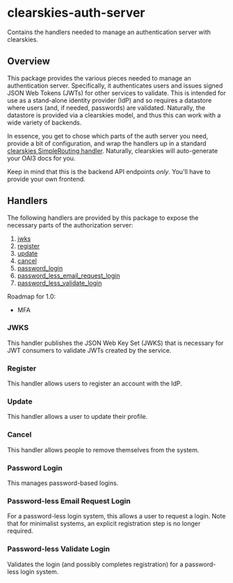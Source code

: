 # clearskies-auth-server

Contains the handlers needed to manage an authentication server with clearskies.

## Overview

This package provides the various pieces needed to manage an authentication server.  Specifically, it authenticates users and issues signed JSON Web Tokens (JWTs) for other services to validate.  This is intended for use as a stand-alone identity provider (IdP) and so requires a datastore where users (and, if needed, passwords) are validated.  Naturally, the datastore is provided via a clearskies model, and thus this can work with a wide variety of backends.

In essence, you get to chose which parts of the auth server you need, provide a bit of configuration, and wrap the handlers up in a standard [clearskies SimpleRouting handler](https://clearskies.info/docs/handlers/simple-routing.html).  Naturally, clearskies will auto-generate your OAI3 docs for you.

Keep in mind that this is the backend API endpoints _only_.  You'll have to provide your own frontend.

## Handlers

The following handlers are provided by this package to expose the necessary parts of the authorization server:

 1. [jwks](#jwks)
 2. [register](#register)
 3. [update](#update)
 4. [cancel](#cancel)
 5. [password_login](#password-login)
 6. [password_less_email_request_login](#password-less-email-request-login)
 7. [password_less_validate_login](#password-less-validate-login)

Roadmap for 1.0:

 * MFA

### JWKS

This handler publishes the JSON Web Key Set (JWKS) that is necessary for JWT consumers to validate JWTs created by the service.

### Register

This handler allows users to register an account with the IdP.

### Update

This handler allows a user to update their profile.

### Cancel

This handler allows people to remove themselves from the system.

### Password Login

This manages password-based logins.

### Password-less Email Request Login

For a password-less login system, this allows a user to request a login.  Note that for minimalist systems, an explicit registration step is no longer required.

### Password-less Validate Login

Validates the login (and possibly completes registration) for a password-less login system.
